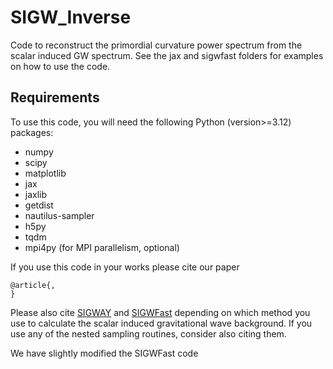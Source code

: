 # SIGW_Inverse
 
Code to reconstruct the primordial curvature power spectrum from the scalar induced GW spectrum. See the jax and sigwfast folders for examples on how to use the code. 

## Requirements

To use this code, you will need the following Python (version>=3.12) packages:

- numpy
- scipy
- matplotlib
- jax
- jaxlib
- getdist
- nautilus-sampler
- h5py
- tqdm
- mpi4py (for MPI parallelism, optional)


If you use this code in your works please cite our paper
```
@article{,
}
```


Please also cite [SIGWAY](https://github.com/jonaselgammal/SIGWAY) and [SIGWFast](https://github.com/Lukas-T-W/SIGWfast) depending on which method you use to calculate the scalar induced gravitational wave background. If you use any of the nested sampling routines, consider also citing them.

We have slightly modified the SIGWFast code
